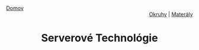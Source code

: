 <div align="center">
    <div align="left">
        <a href="/README.md">Domov</a>
    </div>
    <div align="right">
        <a href="../OKRUHY.md#serverové-technológie">Okruhy</a>
        |
        <a href="https://drive.google.com/drive/folders/1wjpJihfR4WzJx883IoB3Nfm7O8y1ADC-?usp=sharing">Materály</a>
    </div>

# Serverové Technológie
</div>